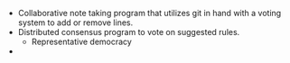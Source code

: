 - Collaborative note taking program that utilizes git in hand with a voting system to add or remove lines.
- Distributed consensus program to vote on suggested rules.
  - Representative democracy
- ​


